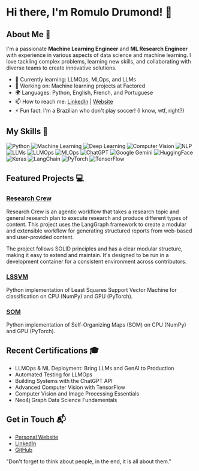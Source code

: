 # Hi there, I'm Romulo Drumond! 👋

<!-- ![Banner Image](your_banner_image_url_here) -->

## About Me 🚀

I'm a passionate **Machine Learning Engineer** and **ML Research Engineer** with experience in various aspects of data science and machine learning. I love tackling complex problems, learning new skills, and collaborating with diverse teams to create innovative solutions.

- 🌱 Currently learning: LLMOps, MLOps, and LLMs
- 🔭 Working on: Machine learning projects at Factored
- 🌍 Languages: Python, English, French, and Portuguese
- 📫 How to reach me: [LinkedIn](https://www.linkedin.com/in/romulo-drumond/) | [Website](https://romulodrumond.com/)
- ⚡ Fun fact: I'm a Brazilian who don't play soccer! (I know, wtf, right?)

## My Skills 🧠

![Python](https://img.shields.io/badge/-Python-3776AB?style=flat-square&logo=python&logoColor=white)
![Machine Learning](https://img.shields.io/badge/-Machine%20Learning-FF6F00?style=flat-square&logo=tensorflow&logoColor=white)
![Deep Learning](https://img.shields.io/badge/-Deep%20Learning-FF6F00?style=flat-square&logo=tensorflow&logoColor=white)
![Computer Vision](https://img.shields.io/badge/-Computer%20Vision-5C3EE8?style=flat-square&logo=opencv&logoColor=white)
![NLP](https://img.shields.io/badge/-NLP-4EA94B?style=flat-square&logo=natural-language-processing&logoColor=white)
![LLMs](https://img.shields.io/badge/-LLMs-0081CB?style=flat-square&logo=openai&logoColor=white)
![LLMOps](https://img.shields.io/badge/-LLMOps-0081CB?style=flat-square&logo=openai&logoColor=white)
![MLOps](https://img.shields.io/badge/-MLOps-FF6F00?style=flat-square&logo=kubernetes&logoColor=white)
![ChatGPT](https://img.shields.io/badge/ChatGPT-74aa9c?style=for-the-badge&logo=openai&logoColor=white)
![Google Gemini](https://img.shields.io/badge/Google%20Gemini-8E75B2?style=for-the-badge&logo=googlegemini&logoColor=white)
![HuggingFace](https://img.shields.io/badge/-HuggingFace-FDEE21?style=for-the-badge&logo=HuggingFace&logoColor=black)
![Keras](https://img.shields.io/badge/Keras-FF0000?style=for-the-badge&logo=keras&logoColor=white)
![LangChain](https://img.shields.io/badge/langchain-1C3C3C?style=for-the-badge&logo=langchain&logoColor=white)
![PyTorch](https://img.shields.io/badge/PyTorch-EE4C2C?style=for-the-badge&logo=pytorch&logoColor=white)
![TensorFlow](https://img.shields.io/badge/TensorFlow-FF6F00?style=for-the-badge&logo=tensorflow&logoColor=white)

## Featured Projects 💻

### [Research Crew](https://github.com/factoredai/research-crew/tree/langraph-implementation)

Research Crew is an agentic workflow that takes a research topic and general research plan to execute research and produce different types of content. This project uses the LangGraph framework to create a modular and extensible workflow for generating structured reports from web-based and user-provided content.

The project follows SOLID principles and has a clear modular structure, making it easy to extend and maintain. It's designed to be run in a development container for a consistent environment across contributors.


### [LSSVM](https://github.com/RomuloDrumond/LSSVM)

Python implementation of Least Squares Support Vector Machine for classification on CPU (NumPy) and GPU (PyTorch).

### [SOM](https://github.com/RomuloDrumond/SOM)

Python implementation of Self-Organizing Maps (SOM) on CPU (NumPy) and GPU (PyTorch).

## Recent Certifications 🎓

- LLMOps & ML Deployment: Bring LLMs and GenAI to Production
- Automated Testing for LLMOps
- Building Systems with the ChatGPT API
- Advanced Computer Vision with TensorFlow
- Computer Vision and Image Processing Essentials
- Neo4j Graph Data Science Fundamentals

## Get in Touch 📬

- [Personal Website](https://romulodrumond.com/)
- [LinkedIn](https://www.linkedin.com/in/romulo-drumond/)
- [GitHub](https://github.com/RomuloDrumond)
<!-- - [Twitter](https://twitter.com/drumond_romulo) -->

"Don't forget to think about people, in the end, it is all about them." 


